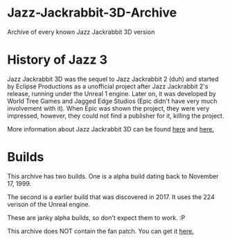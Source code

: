 # Jazz-Jackrabbit-3D-Archive
Archive of every known Jazz Jackrabbit 3D version

# History of Jazz 3
Jazz Jackrabbit 3D was the sequel to Jazz Jackrabbit 2 (duh) and started by Eclipse Productions as a unofficial project after Jazz Jackrabbit 2's release, running under the Unreal 1 engine. Later on, it was developed by World Tree Games and Jagged Edge Studios (Epic didn't have very much involvement with it). When Epic was shown the project, they were very impressed, however, they could not find a publisher for it, killing the project.

More information about Jazz Jackrabbit 3D can be found [here](https://www.jazz2online.com/j3f/) and [here.](https://tcrf.net/Jazz_Jackrabbit_3)

# Builds
This archive has two builds. One is a alpha build dating back to November 17, 1999. 

The second is a earlier build that was discovered in 2017. It uses the 224 verison of the Unreal engine.

These are janky alpha builds, so don't expect them to work. :P

This archive does NOT contain the fan patch. You can get it [here.](https://www.jazz2online.com/jcf/showthread.php?t=19325) 
